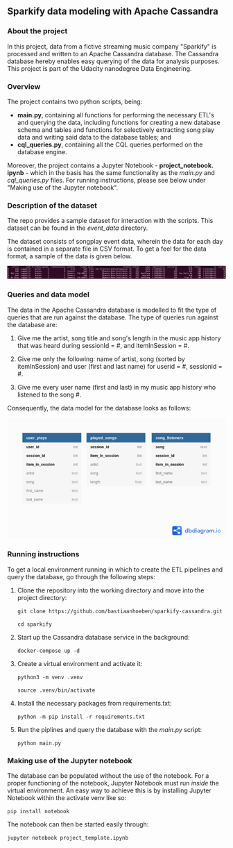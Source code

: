 ## Sparkify data modeling with Apache Cassandra

### About the project
In this project, data from a fictive streaming music company "Sparkify" is 
processed and written to an Apache Cassandra database. The Cassandra 
database hereby enables easy querying of the data for analysis purposes. This project is part of the Udacity nanodegree 
Data Engineering.

### Overview

The project contains two python scripts, being:

- **main.py**, containing all functions for performing the necessary ETL's 
  and querying the data, including functions for creating a new database schema 
  and tables and functions for selectively extracting song play data and 
  writing said data to the database tables; and
- **cql_queries.py**, containing all the CQL queries performed on the 
  database engine.
  
Moreover, the project contains a Jupyter Notebook - **project_notebook.
ipynb** - which in the basis has the same functionality as the *main.py* and 
*cql_queries.py* files. For running instructions, please see below under 
"Making use of the Jupyter notebook".

### Description of the dataset

The repo provides a sample dataset for interaction with the scripts. This 
dataset can be found in the *event_data* directory.

The dataset consists of songplay event data, wherein the data for each day 
is contained in a separate file in CSV format. To get a feel for the data 
format, a sample of the data is given below.

![Data sample](support_files/data_sample.png)

### Queries and data model

The data in the Apache Cassandra database is modelled to fit the type of 
queries that are run against the database. The type of queries run against the 
database are:

1. Give me the artist, song title and song's length in the music app 
   history that was heard during sessionId = #, and itemInSession = #.
   
2. Give me only the following: name of artist, song (sorted by itemInSession)
   and user (first and last name) for userid = #, sessionid = #.
   
3. Give me every user name (first and last) in my music app history who 
   listened to the song #.
   
Consequently, the data model for the database looks as follows:

![Data model](support_files/data_model.png)

### Running instructions

To get a local environment running in which to create the ETL pipelines and 
query the database, go through the following steps:

1. Clone the repository into the working directory and move into the project
   directory:
   ```
   git clone https://github.com/bastiaanhoeben/sparkify-cassandra.git
   ```
   ```
   cd sparkify
   ```   
   
2. Start up the Cassandra database service in the background:
   ```
   docker-compose up -d
   ```
   
3. Create a virtual environment and activate it:
   ```
   python3 -m venv .venv
   ```
   ```
   source .venv/bin/activate
   ```
   
4. Install the necessary packages from requirements.txt:
   ```
   python -m pip install -r requirements.txt
   ```

5. Run the piplines and query the database with the *main.py* script:
   ```
   python main.py
   ```


### Making use of the Jupyter notebook

The database can be populated without the use of the notebook. For a proper 
functioning of the notebook, Jupyter Notebook must run *inside* the virtual 
environment. An easy way to achieve this is by installing Jupyter Notebook 
within the activate venv like so:
```
pip install notebook
```

The notebook can then be started easily through:
```
jupyter notebook project_template.ipynb
```